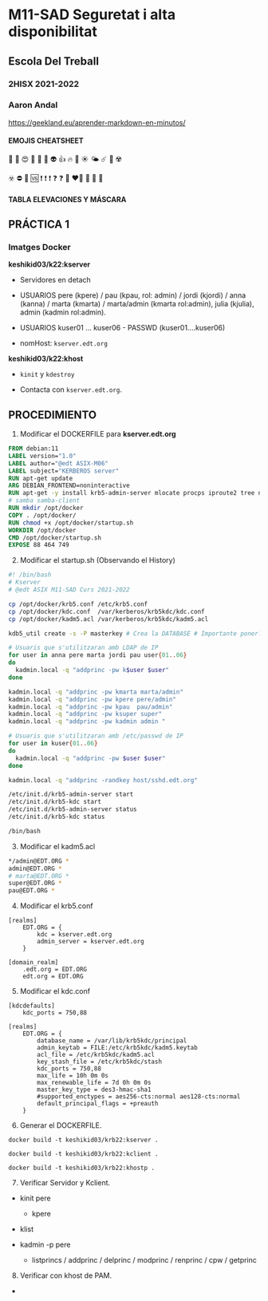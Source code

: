 # M11-SAD Seguretat i alta disponibilitat
## Escola Del Treball
### 2HISX 2021-2022
### Aaron Andal

https://geekland.eu/aprender-markdown-en-minutos/ 

#### EMOJIS CHEATSHEET

👹 🤬  😍 🥰  🥺  👾  👽  👍  🔥  🌈 ☀️  🌤 ☄️  🚧 ☢️ 

☣️ ⛔️  💮  🆚 ❗️ ❗️ ❗️ ❓ ❓  💯 ❤️‍🔥  💛  🧡  💟 

#### TABLA ELEVACIONES Y MÁSCARA

## PRÁCTICA 1

### Imatges Docker

**keshikid03/k22:kserver**

* Servidores en detach

* USUARIOS pere (kpere) / pau (kpau, rol: admin) / jordi (kjordi) / anna (kanna) / marta (kmarta) / marta/admin (kmarta rol:admin), julia (kjulia), admin (kadmin rol:admin).
    
* USUARIOS kuser01 ... kuser06 - PASSWD (kuser01....kuser06)

* nomHost: `kserver.edt.org`

**keshikid03/k22:khost**

* `kinit` y `kdestroy`

* Contacta con `kserver.edt.org`.

## PROCEDIMIENTO

1. Modificar el DOCKERFILE para **kserver.edt.org**

```dockerfile
FROM debian:11
LABEL version="1.0"
LABEL author="@edt ASIX-M06"
LABEL subject="KERBEROS server"
RUN apt-get update
ARG DEBIAN_FRONTEND=noninteractive
RUN apt-get -y install krb5-admin-server mlocate procps iproute2 tree nmap nano vim less finger passwd libpam-pwquality libpam-mount libpam-mkhomedir libpam-ldapd libnss-ldapd nslcd nslcd-utils ldap-utils openssh-client openssh-server 
# samba samba-client
RUN mkdir /opt/docker
COPY . /opt/docker/
RUN chmod +x /opt/docker/startup.sh
WORKDIR /opt/docker
CMD /opt/docker/startup.sh
EXPOSE 88 464 749
```

2. Modificar el startup.sh (Observando el History)

```bash
#! /bin/bash
# Kserver
# @edt ASIX M11-SAD Curs 2021-2022

cp /opt/docker/krb5.conf /etc/krb5.conf
cp /opt/docker/kdc.conf  /var/kerberos/krb5kdc/kdc.conf
cp /opt/docker/kadm5.acl /var/kerberos/krb5kdc/kadm5.acl

kdb5_util create -s -P masterkey # Crea la DATABASE # Importante ponerlo porque pide contraseña

# Usuaris que s'utilitzaran amb LDAP de IP
for user in anna pere marta jordi pau user{01..06} 
do
  kadmin.local -q "addprinc -pw k$user $user"
done 

kadmin.local -q "addprinc -pw kmarta marta/admin"
kadmin.local -q "addprinc -pw kpere pere/admin"
kadmin.local -q "addprinc -pw kpau  pau/admin"
kadmin.local -q "addprinc -pw ksuper super"
kadmin.local -q "addprinc -pw kadmin admin "

# Usuaris que s'utilitzaran amb /etc/passwd de IP
for user in kuser{01..06}
do
  kadmin.local -q "addprinc -pw $user $user"
done

kadmin.local -q "addprinc -randkey host/sshd.edt.org"

/etc/init.d/krb5-admin-server start
/etc/init.d/krb5-kdc start
/etc/init.d/krb5-admin-server status
/etc/init.d/krb5-kdc status

/bin/bash

```

3. Modificar el kadm5.acl

```bash
*/admin@EDT.ORG *
admin@EDT.ORG *
# marta@EDT.ORG *
super@EDT.ORG *
pau@EDT.ORG *
```

4. Modificar el krb5.conf

```
[realms]
	EDT.ORG = {
		kdc = kserver.edt.org
		admin_server = kserver.edt.org
	}

[domain_realm]
	.edt.org = EDT.ORG
	edt.org = EDT.ORG
```

5. Modificar el kdc.conf

```
[kdcdefaults]
    kdc_ports = 750,88

[realms]
    EDT.ORG = {
        database_name = /var/lib/krb5kdc/principal
        admin_keytab = FILE:/etc/krb5kdc/kadm5.keytab
        acl_file = /etc/krb5kdc/kadm5.acl
        key_stash_file = /etc/krb5kdc/stash
        kdc_ports = 750,88
        max_life = 10h 0m 0s
        max_renewable_life = 7d 0h 0m 0s
        master_key_type = des3-hmac-sha1
        #supported_enctypes = aes256-cts:normal aes128-cts:normal
        default_principal_flags = +preauth
    }
```

6. Generar el DOCKERFILE.

```
docker build -t keshikid03/krb22:kserver .

docker build -t keshikid03/krb22:kclient .

docker build -t keshikid03/krb22:khostp .
```

7. Verificar Servidor y Kclient.

* kinit pere

  * kpere

* klist

* kadmin -p pere

  * listprincs / addprinc / delprinc / modprinc / renprinc / cpw / getprinc

8. Verificar con khost de PAM.

* 